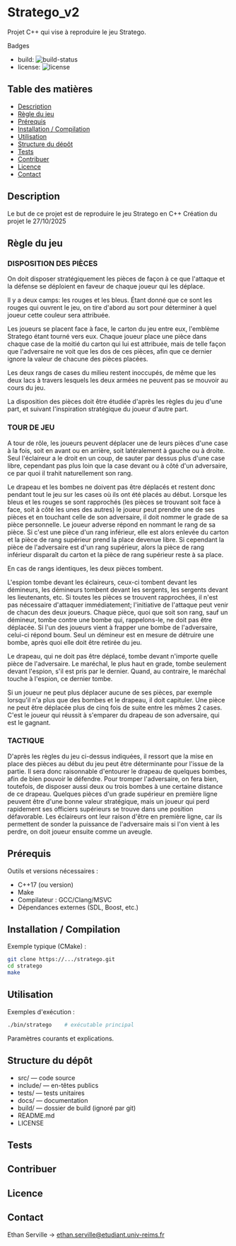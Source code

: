 # Stratego_v2

Projet C++ qui vise à reproduire le jeu Stratego.

Badges

- build: ![build-status](#)
- license: ![license](#)

## Table des matières

- [Description](#description)
- [Règle du jeu](règle-du-jeu)
- [Prérequis](#prérequis)
- [Installation / Compilation](#installation--compilation)
- [Utilisation](#utilisation)
- [Structure du dépôt](#structure-du-dépôt)
- [Tests](#tests)
- [Contribuer](#contribuer)
- [Licence](#licence)
- [Contact](#contact)

## Description

Le but de ce projet est de reproduire le jeu Stratego en C++
Création du projet le 27/10/2025

## Règle du jeu

### DISPOSITION DES PIÈCES
On doit disposer stratégiquement les pièces de façon à ce que l'attaque et la défense se déploient en faveur de chaque joueur qui les déplace.

Il y a deux camps: les rouges et les bleus. Étant donné que ce sont les rouges qui ouvrent le jeu, on tire d'abord au sort pour déterminer à quel joueur cette couleur sera attribuée.

Les joueurs se placent face à face, le carton du jeu entre eux, l'emblème Stratego étant tourné vers eux.
Chaque joueur place une pièce dans chaque case de la moitié du carton qui lui est attribuée, mais de telle façon que l'adversaire ne voit que les dos de ces pièces, afin que ce dernier ignore la valeur de chacune des pièces placées.

Les deux rangs de cases du milieu restent inoccupés, de même que les deux lacs à travers lesquels les deux armées ne peuvent pas se mouvoir au cours du jeu.

La disposition des pièces doit être étudiée d'après les règles du jeu d'une part, et suivant l'inspiration stratégique du joueur d'autre part.

### TOUR DE JEU
A tour de rôle, les joueurs peuvent déplacer une de leurs pièces d'une case à la fois, soit en avant ou en arrière, soit latéralement à gauche ou à droite. Seul l'éclaireur a le droit en un coup, de sauter par dessus plus d'une case libre, cependant pas plus loin que la case devant ou à côté d'un adversaire, ce par quoi il trahit naturellement son rang.

Le drapeau et les bombes ne doivent pas être déplacés et restent donc pendant tout le jeu sur les cases où ils ont été placés au début. Lorsque les bleus et les rouges se sont rapprochés (les pièces se trouvant soit face à face, soit à côté les unes des autres) le joueur peut prendre une de ses pièces et en touchant celle de son adversaire, il doit nommer le grade de sa pièce personnelle. Le joueur adverse répond en nommant le rang de sa pièce. Si c'est une pièce d'un rang inférieur, elle est alors enlevée du carton et la pièce de rang supérieur prend la place devenue libre. Si cependant la pièce de l'adversaire est d'un rang supérieur, alors la pièce de rang inférieur disparaît du carton et la pièce de rang supérieur reste à sa place.

En cas de rangs identiques, les deux pièces tombent.

L'espion tombe devant les éclaireurs, ceux-ci tombent devant les démineurs, les démineurs tombent devant les sergents, les sergents devant les lieutenants, etc. Si toutes les pièces se trouvent rapprochées, il n'est pas nécessaire d'attaquer immédiatement; l'initiative de l'attaque peut venir de chacun des deux joueurs. Chaque pièce, quoi que soit son rang, sauf un démineur, tombe contre une bombe qui, rappelons-le, ne doit pas être déplacée. Si l'un des joueurs vient à frapper une bombe de l'adversaire, celui-ci répond boum. Seul un démineur est en mesure de détruire une bombe, après quoi elle doit être retirée du jeu.

Le drapeau, qui ne doit pas être déplacé, tombe devant n'importe quelle pièce de l'adversaire. Le maréchal, le plus haut en grade, tombe seulement devant l'espion, s'il est pris par le dernier. Quand, au contraire, le maréchal touche à l'espion, ce dernier tombe.

Si un joueur ne peut plus déplacer aucune de ses pièces, par exemple lorsqu'il n'a plus que des bombes et le drapeau, il doit capituler. Une pièce ne peut être déplacée plus de cinq fois de suite entre les mêmes 2 cases. C'est le joueur qui réussit à s'emparer du drapeau de son adversaire, qui est le gagnant.

### TACTIQUE
D'après les règles du jeu ci-dessus indiquées, il ressort que la mise en place des pièces au début du jeu peut être déterminante pour l'issue de la partie. Il sera donc raisonnable d'entourer le drapeau de quelques bombes, afin de bien pouvoir le défendre. Pour tromper l'adversaire, on fera bien, toutefois, de disposer aussi deux ou trois bombes à une certaine distance de ce drapeau. Quelques pièces d'un grade supérieur en première ligne peuvent être d'une bonne valeur stratégique, mais un joueur qui perd rapidement ses officiers supérieurs se trouve dans une position défavorable. Les éclaireurs ont leur raison d'être en première ligne, car ils permettent de sonder la puissance de l'adversaire mais si l'on vient à les perdre, on doit joueur ensuite comme un aveugle.


## Prérequis

Outils et versions nécessaires :

- C++17 (ou version)
- Make
- Compilateur : GCC/Clang/MSVC
- Dépendances externes (SDL, Boost, etc.)

## Installation / Compilation

Exemple typique (CMake) :

```bash
git clone https://.../stratego.git
cd stratego
make
```

## Utilisation

Exemples d'exécution :

```bash
./bin/stratego    # exécutable principal
```

Paramètres courants et explications.

## Structure du dépôt

- src/ — code source
- include/ — en-têtes publics
- tests/ — tests unitaires
- docs/ — documentation
- build/ — dossier de build (ignoré par git)
- README.md
- LICENSE


## Tests


## Contribuer


## Licence


## Contact

Ethan Serville -> ethan.serville@etudiant.univ-reims.fr
